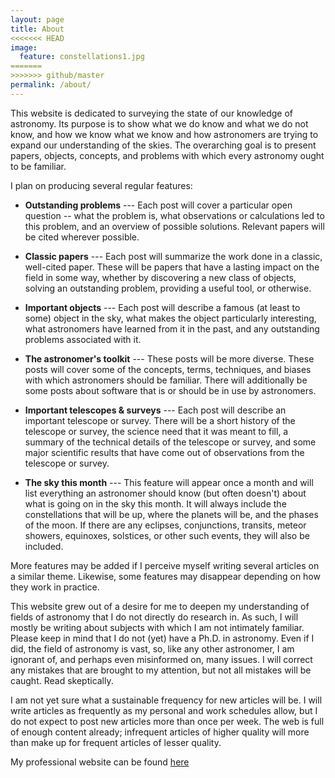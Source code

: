 ```yaml
---
layout: page
title: About
<<<<<<< HEAD
image:
  feature: constellations1.jpg
=======
>>>>>>> github/master
permalink: /about/
---
```


This website is dedicated to surveying the state of our knowledge of
astronomy.  Its purpose is to show what we do know and what we do not know,
and how we know what we know and how astronomers are trying to expand our
understanding of the skies.  The overarching goal is to present papers,
objects, concepts, and problems with which every astronomy ought to be
familiar. 

I plan on producing several regular features:

- **Outstanding problems** ---
    Each post will cover a particular open question -- what the problem is,
    what observations or calculations led to this problem, and an overview
    of possible solutions.  Relevant papers will be cited wherever possible.

- **Classic papers** --- Each post will summarize the work done in a
  classic, well-cited paper.  These will be papers that have a lasting
  impact on the field in some way, whether by discovering a new class of
  objects, solving an outstanding problem, providing a useful tool, or
  otherwise.  

- **Important objects** --- Each post will describe a famous (at least to
  some) object in the sky, what makes the object particularly interesting,
  what astronomers have learned from it in the past, and any outstanding
  problems associated with it.

- **The astronomer's toolkit** --- These posts will be more diverse.  These
  posts will cover some of the concepts, terms, techniques, and biases with
  which astronomers should be familiar.  There will additionally be some
  posts about software that is or should be in use by astronomers.   

- **Important telescopes & surveys** --- Each post will describe an
  important telescope or survey.  There will be a short history of the
  telescope or survey, the science need that it was meant to fill, a summary
  of the technical details of the telescope or survey, and some major
  scientific results that have come out of observations from the telescope
  or survey. 

- **The sky this month** --- This feature will appear once a month and will
  list everything an astronomer should know (but often doesn't) about what
  is going on in the sky this month.  It will always include the
  constellations that will be up, where the planets will be, and the phases
  of the moon.  If there are any eclipses, conjunctions, transits, meteor
  showers, equinoxes, solstices, or other such events, they will also be
  included.

More features may be added if I perceive myself writing several articles on
a similar theme.  Likewise, some features may disappear depending on how
they work in practice. 

This website grew out of a desire for me to deepen my understanding of
fields of astronomy that I do not directly do research in.  As such, I will
mostly be writing about subjects with which I am not intimately familiar.
Please keep in mind that I do not (yet) have a Ph.D. in astronomy.  Even if
I did, the field of astronomy is vast, so, like any other astronomer, I am
ignorant of, and perhaps even misinformed on, many issues.  I will correct
any mistakes that are brought to my attention, but not all mistakes will be
caught.  Read skeptically.

I am not yet sure what a sustainable frequency for new articles will be.  I
will write articles as frequently as my personal and work schedules allow, but
I do not expect to post new articles more than once per week.  The web is full
of enough content already; infrequent articles of higher quality will more
than make up for frequent articles of lesser quality. 

My professional website can be found
[here](http://www.astronomy.ohio-state.edu/~antognini/)
